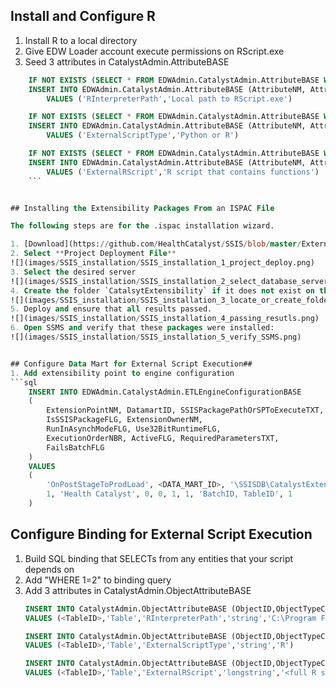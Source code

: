 ## Install and Configure R #

1. Install R to a local directory
2. Give EDW Loader account execute permissions on RScript.exe
3. Seed 3 attributes in CatalystAdmin.AttributeBASE
```sql
    IF NOT EXISTS (SELECT * FROM EDWAdmin.CatalystAdmin.AttributeBASE WHERE AttributeNM = 'RInterpreterPath')
    INSERT INTO EDWAdmin.CatalystAdmin.AttributeBASE (AttributeNM, AttributeDSC)
        VALUES ('RInterpreterPath','Local path to RScript.exe')

    IF NOT EXISTS (SELECT * FROM EDWAdmin.CatalystAdmin.AttributeBASE WHERE AttributeNM = 'ExternalScriptType')
    INSERT INTO EDWAdmin.CatalystAdmin.AttributeBASE (AttributeNM, AttributeDSC)
        VALUES ('ExternalScriptType','Python or R')

    IF NOT EXISTS (SELECT * FROM EDWAdmin.CatalystAdmin.AttributeBASE WHERE AttributeNM = 'ExternalRScript')
    INSERT INTO EDWAdmin.CatalystAdmin.AttributeBASE (AttributeNM, AttributeDSC)
        VALUES ('ExternalRScript','R script that contains functions')
    ```


## Installing the Extensibility Packages From an ISPAC File

The following steps are for the .ispac installation wizard.

1. [Download](https://github.com/HealthCatalyst/SSIS/blob/master/ExternalScriptExtensibility.ispac) and unzip the .ispac file
2. Select **Project Deployment File**
![](images/SSIS_installation/SSIS_installation_1_project_deploy.png)
3. Select the desired server
![](images/SSIS_installation/SSIS_installation_2_select_database_server.png)
4. Create the folder `CatalsytExtensibility` if it does not exist on the database server
![](images/SSIS_installation/SSIS_installation_3_locate_or_create_folder.png)
5. Deploy and ensure that all results passed.
![](images/SSIS_installation/SSIS_installation_4_passing_resutls.png)
6. Open SSMS and verify that these packages were installed:
![](images/SSIS_installation/SSIS_installation_5_verify_SSMS.png)


## Configure Data Mart for External Script Execution##
1. Add extensibility point to engine configuration
```sql
	INSERT INTO EDWAdmin.CatalystAdmin.ETLEngineConfigurationBASE
	(
		ExtensionPointNM, DatamartID, SSISPackagePathOrSPToExecuteTXT, 
		IsSSISPackageFLG, ExtensionOwnerNM, 
		RunInAsynchModeFLG, Use32BitRuntimeFLG, 
		ExecutionOrderNBR, ActiveFLG, RequiredParametersTXT, 
		FailsBatchFLG
	) 
	VALUES 
	(
		'OnPostStageToProdLoad', <DATA_MART_ID>, '\SSISDB\CatalystExtensibility\ExternalScriptExtensibility\ExternalScriptExecution.dtsx', 
		1, 'Health Catalyst', 0, 0, 1, 1, 'BatchID, TableID', 1
	)
```


## Configure Binding for External Script Execution ##

1. Build SQL binding that SELECTs from any entities that your script depends on
2. Add "WHERE 1=2" to binding query
3. Add 3 attributes in CatalystAdmin.ObjectAttributeBASE
    ```sql
    INSERT INTO CatalystAdmin.ObjectAttributeBASE (ObjectID,ObjectTypeCD,AttributeNM,AttributeTypeCD,AttributeValueTXT)
    VALUES (<TableID>,'Table','RInterpreterPath','string','C:\Program Files\R\R-3.X.X\bin\Rscript.exe')

    INSERT INTO CatalystAdmin.ObjectAttributeBASE (ObjectID,ObjectTypeCD,AttributeNM,AttributeTypeCD,AttributeValueTXT)
    VALUES (<TableID>,'Table','ExternalScriptType','string','R')

    INSERT INTO CatalystAdmin.ObjectAttributeBASE (ObjectID,ObjectTypeCD,AttributeNM,AttributeTypeCD,AttributeValueLongTXT)
    VALUES (<TableID>,'Table','ExternalRScript','longstring','<full R script>')
    ```
